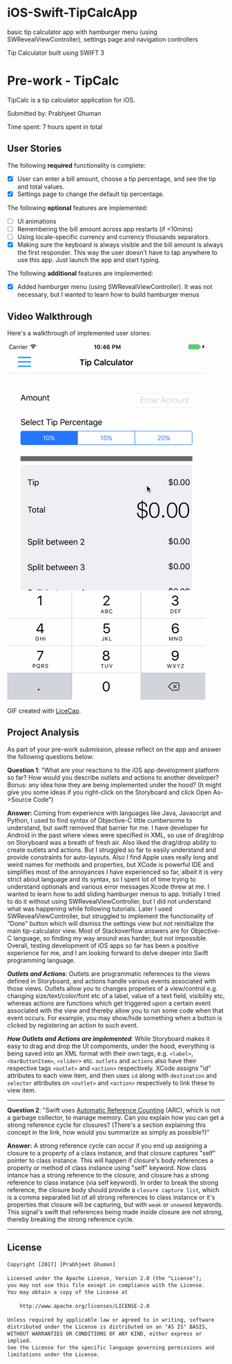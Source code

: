 # iOS-Swift-TipCalcApp
basic tip calculator app with hamburger menu (using SWRevealViewController), settings page and navigation controllers

Tip Calculator built using SWIFT 3

# Pre-work - TipCalc

TipCalc is a tip calculator application for iOS.

Submitted by: Prabhjeet Ghuman

Time spent: 7 hours spent in total

## User Stories

The following **required** functionality is complete:

* [x] User can enter a bill amount, choose a tip percentage, and see the tip and total values.
* [x] Settings page to change the default tip percentage.

The following **optional** features are implemented:
* [ ] UI animations
* [ ] Remembering the bill amount across app restarts (if <10mins)
* [ ] Using locale-specific currency and currency thousands separators.
* [x] Making sure the keyboard is always visible and the bill amount is always the first responder. This way the user doesn't have to tap anywhere to use this app. Just launch the app and start typing.

The following **additional** features are implemented:

- [x] Added hamburger menu (using SWRevealViewController). It was not necessary, but I wanted to learn how to build hamburger menus

## Video Walkthrough 

Here's a walkthrough of implemented user stories:

![alt tag](https://raw.githubusercontent.com/prabhg/iOS-Swift-TipCalcApp/master/TipCalc_iOS_Walkthru.gif)

GIF created with [LiceCap](http://www.cockos.com/licecap/).

## Project Analysis

As part of your pre-work submission, please reflect on the app and answer the following questions below:

**Question 1**: "What are your reactions to the iOS app development platform so far? How would you describe outlets and actions to another developer? Bonus: any idea how they are being implemented under the hood? (It might give you some ideas if you right-click on the Storyboard and click Open As->Source Code")

**Answer:** Coming from experience with languages like Java, Javascript and Python, I used to find syntax of Objective-C little cumbersome to understand, but swift removed that barrier for me. I have developer for Android in the past where views were specified in XML, so use of drag/drop on Storyboard was a breath of fresh air. Also liked the drag/drop ability to create outlets and actions. But I struggled so far to easily understand and provide constraints for auto-layouts. Also I find Apple uses really long and weird names for methods and properties, but XCode is powerful IDE and simplifies most of the annoyances I have experienced so far, albeit it is very strict about language and its syntax, so I spent lot of time trying to understand optionals and various error messages Xcode threw at me. I wanted to learn how to add sliding hamburger menus to app. Initially I tried to do it without using SWRevealViewController, but I did not understand what was happening while following tutorials. Later I used SWRevealViewController, but struggled to implement the functionality of "Done" button which will dismiss the settings view but not reinitialize the main tip-calculator view. Most of Stackoverflow answers are for Objective-C language, so finding my way around was harder, but not impossible. Overall, testing development of iOS apps so far has been a positive experience for me, and I am looking forward to delve deeper into Swift programming language.

__*Outlets and Actions*__: Outlets are programmatic references to the views defined in Storyboard, and actions handle various events associated with those views. Outlets allow you to changes propeties of a view/control e.g. changing size/text/color/font etc of a label, value of a text field, visibility etc, whereas actions are functions which get triggered upon a certain event associated with the view and thereby allow you to run some code when that event occurs. For example, you may show/hide something when a button is clicked by registering an action to such event.

__*How Outlets and Actions are implemented*__: While Storyboard makes it easy to drag and drop the UI compoments, under the hood, everything is being saved into an XML format with their own tags, e.g. `<label>`, `<barButtonItem>`, `<slider>` etc. `outlets` and `actions` also have their respective tags `<outlet>` and `<action>` respectively. XCode assigns "id" attributes to each view item, and then uses `id` along with `destination`  and `selector` attributes on `<outlet>` and `<action>` respectively to link these to view item.
___
**Question 2**: "Swift uses [Automatic Reference Counting](https://developer.apple.com/library/content/documentation/Swift/Conceptual/Swift_Programming_Language/AutomaticReferenceCounting.html#//apple_ref/doc/uid/TP40014097-CH20-ID49) (ARC), which is not a garbage collector, to manage memory. Can you explain how you can get a strong reference cycle for closures? (There's a section explaining this concept in the link, how would you summarize as simply as possible?)"

**Answer:** 
A strong reference cycle can occur if you end up assigning a closure to a property of a class instance, and that closure captures "self" pointer to class instance. This will happen if closure's body references a property or method of class instance using "self" keyword. Now class intance has a strong reference to the closure, and closure has a strong reference to class instance (via self keyword). In order to break the strong reference, the closure body should provide a `closure capture list`, which is a comma separated list of all strong references to class instance or it's properties that closure will be capturing, but with `weak` or `unowned` keywords. This signal's swift that references being made inside closure are not strong, thereby breaking the strong reference cycle.
___

## License

    Copyright [2017] [Prabhjeet Ghuman]

    Licensed under the Apache License, Version 2.0 (the "License");
    you may not use this file except in compliance with the License.
    You may obtain a copy of the License at

        http://www.apache.org/licenses/LICENSE-2.0

    Unless required by applicable law or agreed to in writing, software
    distributed under the License is distributed on an "AS IS" BASIS,
    WITHOUT WARRANTIES OR CONDITIONS OF ANY KIND, either express or implied.
    See the License for the specific language governing permissions and
    limitations under the License.

